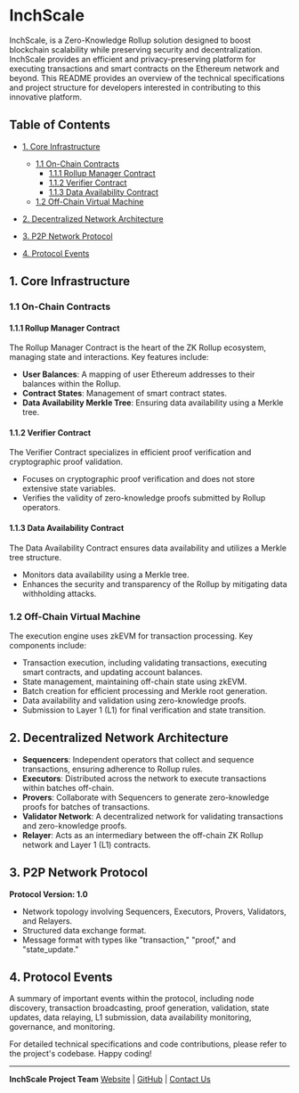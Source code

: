 # InchScale

InchScale, is a Zero-Knowledge Rollup solution designed to boost blockchain scalability while preserving security and decentralization. InchScale provides an efficient and privacy-preserving platform for executing transactions and smart contracts on the Ethereum network and beyond. This README provides an overview of the technical specifications and project structure for developers interested in contributing to this innovative platform.

## Table of Contents

- [1. Core Infrastructure](#1-core-infrastructure)
  - [1.1 On-Chain Contracts](#11-on-chain-contracts)
    - [1.1.1 Rollup Manager Contract](#111-rollup-manager-contract)
    - [1.1.2 Verifier Contract](#112-verifier-contract)
    - [1.1.3 Data Availability Contract](#113-data-availability-contract)
  - [1.2 Off-Chain Virtual Machine](#12-off-chain-virtual-machine)

- [2. Decentralized Network Architecture](#2-decentralized-network-architecture)

- [3. P2P Network Protocol](#3-p2p-network-protocol)

- [4. Protocol Events](#4-protocol-events)

## 1. Core Infrastructure

### 1.1 On-Chain Contracts

#### 1.1.1 Rollup Manager Contract

The Rollup Manager Contract is the heart of the ZK Rollup ecosystem, managing state and interactions. Key features include:

- **User Balances**: A mapping of user Ethereum addresses to their balances within the Rollup.
- **Contract States**: Management of smart contract states.
- **Data Availability Merkle Tree**: Ensuring data availability using a Merkle tree.

#### 1.1.2 Verifier Contract

The Verifier Contract specializes in efficient proof verification and cryptographic proof validation.

- Focuses on cryptographic proof verification and does not store extensive state variables.
- Verifies the validity of zero-knowledge proofs submitted by Rollup operators.

#### 1.1.3 Data Availability Contract

The Data Availability Contract ensures data availability and utilizes a Merkle tree structure.

- Monitors data availability using a Merkle tree.
- Enhances the security and transparency of the Rollup by mitigating data withholding attacks.

### 1.2 Off-Chain Virtual Machine

The execution engine uses zkEVM for transaction processing. Key components include:

- Transaction execution, including validating transactions, executing smart contracts, and updating account balances.
- State management, maintaining off-chain state using zkEVM.
- Batch creation for efficient processing and Merkle root generation.
- Data availability and validation using zero-knowledge proofs.
- Submission to Layer 1 (L1) for final verification and state transition.

## 2. Decentralized Network Architecture

- **Sequencers**: Independent operators that collect and sequence transactions, ensuring adherence to Rollup rules.
- **Executors**: Distributed across the network to execute transactions within batches off-chain.
- **Provers**: Collaborate with Sequencers to generate zero-knowledge proofs for batches of transactions.
- **Validator Network**: A decentralized network for validating transactions and zero-knowledge proofs.
- **Relayer**: Acts as an intermediary between the off-chain ZK Rollup network and Layer 1 (L1) contracts.

## 3. P2P Network Protocol

**Protocol Version: 1.0**

- Network topology involving Sequencers, Executors, Provers, Validators, and Relayers.
- Structured data exchange format.
- Message format with types like "transaction," "proof," and "state_update."

## 4. Protocol Events

A summary of important events within the protocol, including node discovery, transaction broadcasting, proof generation, validation, state updates, data relaying, L1 submission, data availability monitoring, governance, and monitoring.

For detailed technical specifications and code contributions, please refer to the project's codebase. Happy coding!

---
**InchScale Project Team**
[Website](https://www.inchpower.io) | [GitHub](https://github.com/Inchpower-Blockchain) | [Contact Us](mailto:contact@inchpower.io)
